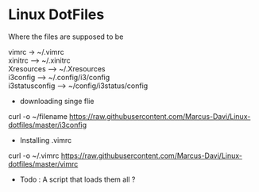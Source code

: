 # Linux DotFiles

Where the files are supposed to be

vimrc -> ~/.vimrc  
xinitrc --> ~/.xinitrc  
Xresources --> ~/.Xresources  
i3config --> ~/.config/i3/config  
i3statusconfig --> ~/config/i3status/config  

* downloading singe flie 

curl -o ~/filename https://raw.githubusercontent.com/Marcus-Davi/Linux-dotfiles/master/i3config


* Installing .vimrc 

curl -o ~/.vimrc https://raw.githubusercontent.com/Marcus-Davi/Linux-dotfiles/master/vimrc

* Todo : A script that loads them all ?

